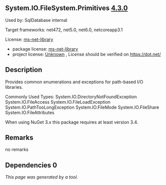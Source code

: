 System.IO.FileSystem.Primitives [4.3.0](https://www.nuget.org/packages/System.IO.FileSystem.Primitives/4.3.0)
--------------------

Used by: SqlDatabase internal

Target frameworks: net472, net5.0, net6.0, netcoreapp3.1

License: [ms-net-library](../../../../licenses/ms-net-library) 

- package license: [ms-net-library](http://go.microsoft.com/fwlink/?LinkId=329770) 
- project license: [Unknown](https://dot.net/) , License should be verified on https://dot.net/

Description
-----------
Provides common enumerations and exceptions for path-based I/O libraries.

Commonly Used Types:
System.IO.DirectoryNotFoundException
System.IO.FileAccess
System.IO.FileLoadException
System.IO.PathTooLongException
System.IO.FileMode
System.IO.FileShare
System.IO.FileAttributes
 
When using NuGet 3.x this package requires at least version 3.4.

Remarks
-----------
no remarks


Dependencies 0
-----------


*This page was generated by a tool.*